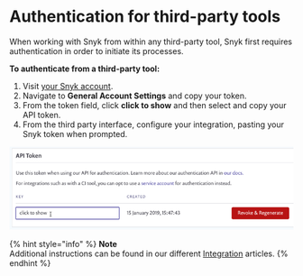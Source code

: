 # Authentication for third-party tools

When working with Snyk from within any third-party tool, Snyk first requires authentication in order to initiate its processes.

**To authenticate from a third-party tool:**

1. Visit [your Snyk account](https://app.snyk.io/account).
2. Navigate to **General Account Settings** and copy your token.
3. From the token field, click **click to show** and then select and copy your API token.
4. From the third party interface, configure your integration, pasting your Snyk token when prompted.

![api token screen; revoke; regenerate; click to show](<../../../.gitbook/assets/uuid-8d94edf8-b42b-e5b3-ada1-e157d18ff884-en (1) (2) (2) (1) (1) (1) (1) (1) (1) (1) (1) (1) (1) (1) (1) (1) (1) (1) (1) (1) (1) (1) (1) (1) (1) (1) (1) (1) (1) (1) (1) (1) (1) (1) (1) (1) (1) (1) (1) (1) (1) (13).png>)

{% hint style="info" %}
**Note**\
Additional instructions can be found in our different [Integration](https://support.snyk.io/hc/articles/360004002498#UUID-98f9378c-bc0f-d01b-8d81-dbd38d69a915) articles.
{% endhint %}

